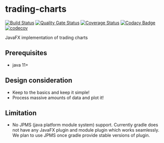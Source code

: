 # trading-charts
[![Build Status](https://travis-ci.org/thomashan/trading-charts.svg?branch=master)](https://travis-ci.org/thomashan/trading-charts)
[![Quality Gate Status](https://sonarcloud.io/api/project_badges/measure?project=thomashan_trading-charts&metric=alert_status)](https://sonarcloud.io/dashboard?id=thomashan_trading-charts)
[![Coverage Status](https://coveralls.io/repos/github/thomashan/trading-charts/badge.svg?branch=master)](https://coveralls.io/github/thomashan/trading-charts?branch=master)
[![Codacy Badge](https://app.codacy.com/project/badge/Grade/168d03a6f3b749908d62afdb9ccc8216)](https://www.codacy.com/manual/thomashan/trading-charts/dashboard?utm_source=github.com&amp;utm_medium=referral&amp;utm_content=thomashan/trading-charts&amp;utm_campaign=Badge_Grade)
[![codecov](https://codecov.io/gh/thomashan/trading-charts/branch/master/graph/badge.svg)](https://codecov.io/gh/thomashan/trading-charts)


JavaFX implementation of trading charts

## Prerequisites
* java 11+

## Design consideration
* Keep to the basics and keep it simple!
* Process massive amounts of data and plot it!

## Limitation
* No JPMS (java platform module system) support.
Currently gradle does not have any JavaFX plugin and module plugin which works seamlessly.
We plan to use JPMS  once gradle provide stable versions of plugin.
